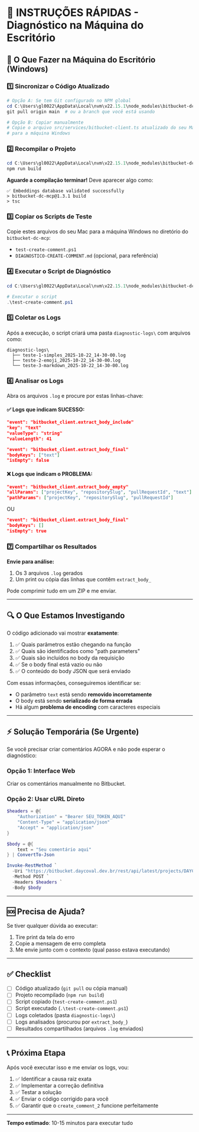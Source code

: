 # 🚀 INSTRUÇÕES RÁPIDAS - Diagnóstico na Máquina do Escritório

## 📝 O Que Fazer na Máquina do Escritório (Windows)

### 1️⃣ Sincronizar o Código Atualizado

```powershell
# Opção A: Se tem Git configurado no NPM global
cd C:\Users\gl0022\AppData\Local\nvm\v22.15.1\node_modules\bitbucket-dc-mcp
git pull origin main  # ou a branch que você está usando

# Opção B: Copiar manualmente
# Copie o arquivo src/services/bitbucket-client.ts atualizado do seu Mac
# para a máquina Windows
```

### 2️⃣ Recompilar o Projeto

```powershell
cd C:\Users\gl0022\AppData\Local\nvm\v22.15.1\node_modules\bitbucket-dc-mcp
npm run build
```

**Aguarde a compilação terminar!** Deve aparecer algo como:
```
✅ Embeddings database validated successfully
> bitbucket-dc-mcp@1.3.1 build
> tsc
```

### 3️⃣ Copiar os Scripts de Teste

Copie estes arquivos do seu Mac para a máquina Windows no diretório do `bitbucket-dc-mcp`:

- `test-create-comment.ps1`
- `DIAGNOSTICO-CREATE-COMMENT.md` (opcional, para referência)

### 4️⃣ Executar o Script de Diagnóstico

```powershell
cd C:\Users\gl0022\AppData\Local\nvm\v22.15.1\node_modules\bitbucket-dc-mcp

# Executar o script
.\test-create-comment.ps1
```

### 5️⃣ Coletar os Logs

Após a execução, o script criará uma pasta `diagnostic-logs\` com arquivos como:

```
diagnostic-logs\
  ├── teste-1-simples_2025-10-22_14-30-00.log
  ├── teste-2-emoji_2025-10-22_14-30-00.log
  └── teste-3-markdown_2025-10-22_14-30-00.log
```

### 6️⃣ Analisar os Logs

Abra os arquivos `.log` e procure por estas linhas-chave:

#### ✅ Logs que indicam SUCESSO:

```json
"event": "bitbucket_client.extract_body_include"
"key": "text"
"valueType": "string"
"valueLength": 41
```

```json
"event": "bitbucket_client.extract_body_final"
"bodyKeys": ["text"]
"isEmpty": false
```

#### ❌ Logs que indicam o PROBLEMA:

```json
"event": "bitbucket_client.extract_body_empty"
"allParams": ["projectKey", "repositorySlug", "pullRequestId", "text"]
"pathParams": ["projectKey", "repositorySlug", "pullRequestId"]
```

OU

```json
"event": "bitbucket_client.extract_body_final"
"bodyKeys": []
"isEmpty": true
```

### 7️⃣ Compartilhar os Resultados

**Envie para análise:**
1. Os 3 arquivos `.log` gerados
2. Um print ou cópia das linhas que contêm `extract_body_`

Pode comprimir tudo em um ZIP e me enviar.

---

## 🔍 O Que Estamos Investigando

O código adicionado vai mostrar **exatamente**:

1. ✅ Quais parâmetros estão chegando na função
2. ✅ Quais são identificados como "path parameters"
3. ✅ Quais são incluídos no body da requisição
4. ✅ Se o body final está vazio ou não
5. ✅ O conteúdo do body JSON que será enviado

Com essas informações, conseguiremos identificar se:

- O parâmetro `text` está sendo **removido incorretamente**
- O body está sendo **serializado de forma errada**
- Há algum **problema de encoding** com caracteres especiais

---

## ⚡ Solução Temporária (Se Urgente)

Se você precisar criar comentários AGORA e não pode esperar o diagnóstico:

### Opção 1: Interface Web
Criar os comentários manualmente no Bitbucket.

### Opção 2: Usar cURL Direto

```powershell
$headers = @{
    "Authorization" = "Bearer SEU_TOKEN_AQUI"
    "Content-Type" = "application/json"
    "Accept" = "application/json"
}

$body = @{
    text = "Seu comentário aqui"
} | ConvertTo-Json

Invoke-RestMethod `
  -Uri "https://bitbucket.daycoval.dev.br/rest/api/latest/projects/DAYC3/repos/couchbase/pull-requests/173/comments" `
  -Method POST `
  -Headers $headers `
  -Body $body
```

---

## 🆘 Precisa de Ajuda?

Se tiver qualquer dúvida ao executar:

1. Tire print da tela do erro
2. Copie a mensagem de erro completa
3. Me envie junto com o contexto (qual passo estava executando)

---

## ✅ Checklist

- [ ] Código atualizado (`git pull` ou cópia manual)
- [ ] Projeto recompilado (`npm run build`)
- [ ] Script copiado (`test-create-comment.ps1`)
- [ ] Script executado (`.\test-create-comment.ps1`)
- [ ] Logs coletados (pasta `diagnostic-logs\`)
- [ ] Logs analisados (procurou por `extract_body_`)
- [ ] Resultados compartilhados (arquivos `.log` enviados)

---

## 📞 Próxima Etapa

Após você executar isso e me enviar os logs, vou:

1. ✅ Identificar a causa raiz exata
2. ✅ Implementar a correção definitiva
3. ✅ Testar a solução
4. ✅ Enviar o código corrigido para você
5. ✅ Garantir que o `create_comment_2` funcione perfeitamente

---

**Tempo estimado**: 10-15 minutos para executar tudo

